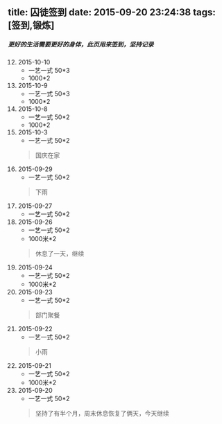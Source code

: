 title: 囚徒签到
date: 2015-09-20 23:24:38
tags: [签到,锻炼]
---
##### 更好的生活需要更好的身体，此页用来签到，坚持记录
12. 2015-10-10
	* 一艺一式 50*3
	* 1000*2
11. 2015-10-9
	* 一艺一式 50*3
	* 1000*2
10. 2015-10-8
	* 一艺一式 50*2
	* 1000*2
9. 2015-10-3
	* 一艺一式 50*2
	>国庆在家
8. 2015-09-29
	* 一艺一式 50*2
	>下雨
7. 2015-09-27
	* 一艺一式 50*2
6. 2015-09-26
	* 一艺一式 50*2
	* 1000米*2
	> 休息了一天，继续
5. 2015-09-24
	* 一艺一式 50*2
	* 1000米*2
4. 2015-09-23
	* 一艺一式 50*2
	> 部门聚餐
3. 2015-09-22
	* 一艺一式 50*2
	> 小雨
2. 2015-09-21
	* 一艺一式 50*2
	* 1000米*2
1. 2015-09-20
	* 一艺一式 50*2
	>坚持了有半个月，周末休息恢复了俩天，今天继续
